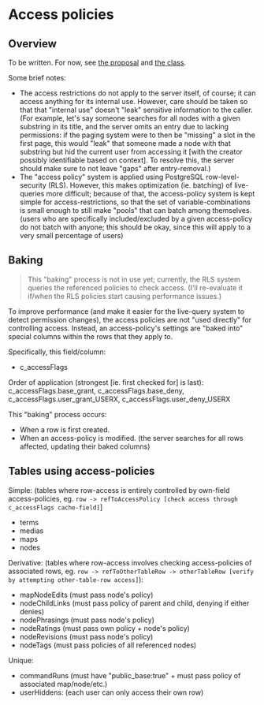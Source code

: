 # Access policies

## Overview

To be written. For now, see [the proposal](https://debatemap.app/feedback/proposals/sTggOxurTaGShH97_QGwBg) and [the class](https://github.com/debate-map/app/blob/master/Packages/common/Source/DB/accessPolicies/%40AccessPolicy.ts).

Some brief notes:
* The access restrictions do not apply to the server itself, of course; it can access anything for its internal use. However, care should be taken so that that "internal use" doesn't "leak" sensitive information to the caller. (For example, let's say someone searches for all nodes with a given substring in its title, and the server omits an entry due to lacking permissions: if the paging system were to then be "missing" a slot in the first page, this would "leak" that someone made a node with that substring but hid the current user from accessing it [with the creator possibly identifiable based on context]. To resolve this, the server should make sure to not leave "gaps" after entry-removal.)
* The "access policy" system is applied using PostgreSQL row-level-security (RLS). However, this makes optimization (ie. batching) of live-queries more difficult; because of that, the access-policy system is kept simple for access-restrictions, so that the set of variable-combinations is small enough to still make "pools" that can batch among themselves. (users who are specifically included/excluded by a given access-policy do not batch with anyone; this should be okay, since this will apply to a very small percentage of users)

## Baking

> This "baking" process is not in use yet; currently, the RLS system queries the referenced policies to check access. (I'll re-evaluate it if/when the RLS policies start causing performance issues.)

To improve performance (and make it easier for the live-query system to detect permission changes), the access policies are not "used directly" for controlling access. Instead, an access-policy's settings are "baked into" special columns within the rows that they apply to.

Specifically, this field/column:
* c_accessFlags

Order of application (strongest [ie. first checked for] is last): c_accessFlags.base_grant, c_accessFlags.base_deny, c_accessFlags.user_grant_USERX, c_accessFlags.user_deny_USERX

This "baking" process occurs:
* When a row is first created.
* When an access-policy is modified. (the server searches for all rows affected, updating their baked columns)

## Tables using access-policies

Simple: (tables where row-access is entirely controlled by own-field access-policies, eg. `row -> refToAccessPolicy [check access through c_accessFlags cache-field]`]
* terms
* medias
* maps
* nodes

Derivative: (tables where row-access involves checking access-policies of associated rows, eg. `row -> refToOtherTableRow -> otherTableRow [verify by attempting other-table-row access]`):
* mapNodeEdits (must pass node's policy)
* nodeChildLinks (must pass policy of parent and child, denying if either denies)
* nodePhrasings (must pass node's policy)
* nodeRatings (must pass own policy + node's policy)
* nodeRevisions (must pass node's policy)
* nodeTags (must pass policies of all referenced nodes)

Unique:
* commandRuns (must have "public_base:true" + must pass policy of associated map/node/etc.)
* userHiddens: (each user can only access their own row)